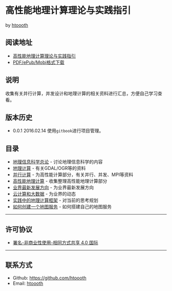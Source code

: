 # 高性能地理计算理论与实践指引

by [htoooth](https://github.com/htoooth)

## 阅读地址
* [高性能地理计算理论与实践指引](https://htoooth.gitbooks.io/hpgcessentials/content/)
* [PDF/ePub/Mobi格式下载](https://www.gitbook.com/book/htoooth/hpgcessentials/details)

## 说明
收集有关并行计算，并发设计和地理计算的相关资料进行汇总，方便自己学习查看。

## 版本历史
* 0.0.1 2016.02.14 使用`gitbook`进行项目管理。

## 目录

* [地理信息科学总论](chapter/1.md) - 讨论地理信息科学的内容
* [地理计算](chapter/2.md) - 有关GDAL/OGR等的资料
* [并行计算](chapter/3.md) - 为高性能计算部分，有关并行、并发、MPI等资料
* [高性能地理计算](chapter/4.md) - 收集整理高性能地理计算部分
* [业界最新发展方向](chapter/5.md) - 为业界最新发展方向
* [云计算和大数据](chapter/6.md) - 为业界的动态
* [实践中的地理计算框架](chapter/7.md) - 对当前的思考规划
* [如何创建一个地图服务](chapter/9.md) - 如何搭建自己的地图服务

------

## 许可协议

- [署名-非商业性使用-相同方式共享 4.0 国际](https://creativecommons.org/licenses/by-nc-sa/4.0/legalcode)

------

## 联系方式

* Github: <https://github.com/htoooth>
* Email: [htoooth](mailto:ht.anglenx#google.com)
